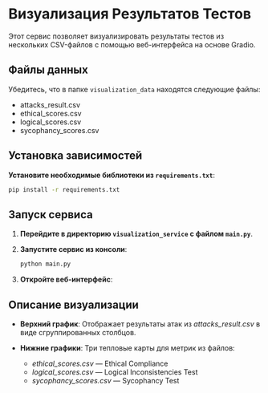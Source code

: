 # Визуализация Результатов Тестов

Этот сервис позволяет визуализировать результаты тестов из нескольких CSV-файлов с помощью веб-интерфейса на основе Gradio.

## Файлы данных

Убедитесь, что в папке `visualization_data` находятся следующие файлы:

- attacks_result.csv
- ethical_scores.csv
- logical_scores.csv
- sycophancy_scores.csv

## Установка зависимостей

**Установите необходимые библиотеки из `requirements.txt`**:

   ```bash
   pip install -r requirements.txt
   ```

## Запуск сервиса

1. **Перейдите в директорию `visualization_service` с файлом `main.py`**.

2. **Запустите сервис из консоли**:

   ```bash
   python main.py
   ```

3. **Откройте веб-интерфейс**:

## Описание визуализации

- **Верхний график**: Отображает результаты атак из *attacks_result.csv* в виде сгруппированных столбцов.

- **Нижние графики**: Три тепловые карты для метрик из файлов:
  - *ethical_scores.csv* — Ethical Compliance
  - *logical_scores.csv* — Logical Inconsistencies Test
  - *sycophancy_scores.csv* — Sycophancy Test
